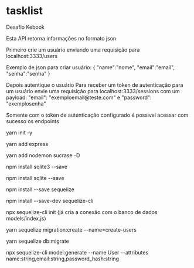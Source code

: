 # tasklist

<p>Desafio Kebook</p>

<p>Esta API retorna informações no formato json</p>
<p>Primeiro crie um usuário enviando uma requisição para localhost:3333/users</p>
<p>Exemplo de json para criar usuário: { "name":"nome", "email":"email", "senha":"senha" }
<p>Depois autentique o usuário Para receber um token de autenticação para um usuário envie uma requisição para localhost:3333/sessions com um payload: "email": "exemploemail@teste.com" e "password": "exemplosenha"</p>
<p>Somente com o token de autenticação configurado é possivel acessar com sucesso os endpoints</p>

<p>yarn init -y</p>
<p>yarn add express</p>
<p>yarn add nodemon sucrase -D</p>
<p>npm install sqlite3 --save</p>
<p>npm install sqlite --save</p>
<p>npm install --save sequelize </p>
<p>npm install --save-dev sequelize-cli</p>
<p>npx sequelize-cli init   (já cria a conexão com o banco de dados models/index.js)</p>
<p>yarn sequelize migration:create --name=create-users</p>
<p>yarn sequelize db:migrate</p>
<p>npx sequelize-cli model:generate --name User --attributes name:string,email:string,password_hash:string</p>

